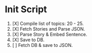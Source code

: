 # Init Script

1. [X] Compile list of topics: 20 - 25.
2. [X] Fetch Stories and Parse JSON.
3. [X] Parse Story & Embed Sentence.
4. [X] Save to DB.
5. [ ] Fetch DB & save to JSON.
